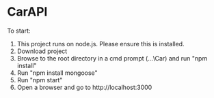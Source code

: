 # CarAPI
To start:
1. This project runs on node.js. Please ensure this is installed.
2. Download project
3. Browse to the root directory in a cmd prompt (...\Car) and run "npm install"
4. Run "npm install mongoose"
5. Run "npm start"
6. Open a browser and go to http://localhost:3000
